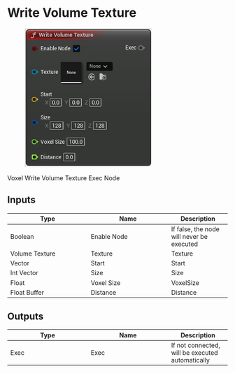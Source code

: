 # Write Volume Texture

<div align="left" data-full-width="false">

<figure><img src="Write_Volume_Texture.png" alt=""><figcaption></figcaption></figure>

</div>

Voxel Write Volume Texture Exec Node

## Inputs

<table>
<thead><tr><th width="170">Type</th><th width="170">Name</th><th>Description</th></tr></thead>
<tbody>
<tr><td>Boolean</td><td>Enable Node</td><td>If false, the node will never be executed</td></tr>
<tr><td>Volume Texture</td><td>Texture</td><td>Texture</td></tr>
<tr><td>Vector</td><td>Start</td><td>Start</td></tr>
<tr><td>Int Vector</td><td>Size</td><td>Size</td></tr>
<tr><td>Float</td><td>Voxel Size</td><td>VoxelSize</td></tr>
<tr><td>Float Buffer</td><td>Distance</td><td>Distance</td></tr>
</tbody>
</table>

## Outputs

<table>
<thead><tr><th width="170">Type</th><th width="170">Name</th><th>Description</th></tr></thead>
<tbody>
<tr><td>Exec</td><td>Exec</td><td>If not connected, will be executed automatically</td></tr>
</tbody>
</table>